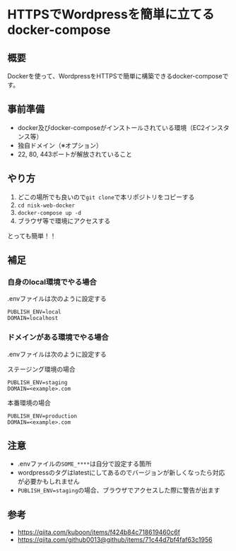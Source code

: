 # HTTPSでWordpressを簡単に立てるdocker-compose

## 概要
Dockerを使って、WordpressをHTTPSで簡単に構築できるdocker-composeです。

## 事前準備
- docker及びdocker-composeがインストールされている環境（EC2インスタンス等）
- 独自ドメイン（※オプション）
- 22, 80, 443ポートが解放されていること

## やり方
1. どこの場所でも良いので`git clone`で本リポジトリをコピーする
2. `cd nisk-web-docker`
3. `docker-compose up -d`
4. ブラウザ等で環境にアクセスする

とっても簡単！！

## 補足

### 自身のlocal環境でやる場合
.envファイルは次のように設定する
```
PUBLISH_ENV=local
DOMAIN=localhost
```


### ドメインがある環境でやる場合
.envファイルは次のように設定する 

ステージング環境の場合
```
PUBLISH_ENV=staging
DOMAIN=<example>.com
```

本番環境の場合
```
PUBLISH_ENV=production
DOMAIN=<example>.com
```

## 注意
- .envファイルの`SOME_****`は自分で設定する箇所
- wordpressのタグはlatestにしてあるのでバージョンが新しくなったら対応が必要かもしれません
- `PUBLISH_ENV=staging`の場合、ブラウザでアクセスした際に警告が出ます

## 参考
- https://qiita.com/kuboon/items/f424b84c718619460c6f
- https://qiita.com/github0013@github/items/71c44d7bf4faf63c1956